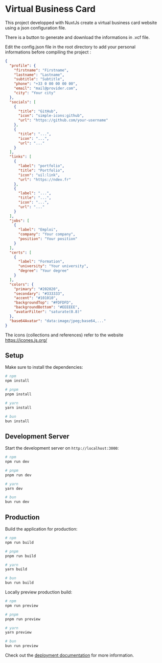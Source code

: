 # Virtual Business Card

This project developped with NuxtJs create a virtual business card website using a json configuration file.

There is a button to generate and download the informations in .vcf file.

Edit the config.json file in the root directory to add your personal informations before compiling the project :

```json
{
  "profile": {
    "firstname": "Firstname",
    "lastname": "Lastname",
    "subtitle": "Subtitle",
    "phone": "+33 0 00 00 00 00",
    "email": "mail@provider.com",
    "city": "Your city"
  },
  "socials": [
    {
      "title": "GitHub",
      "icon": "simple-icons:github",
      "url": "https://github.com/your-username"
    },
    {
      "title": "...",
      "icon": "...",
      "url": "..."
    }
  ],
  "links": [
    {
      "label": "portfolio",
      "title": "Portfolio",
      "icon": "uil:link",
      "url": "https://ndev.fr"
    },
    {
      "label": "...",
      "title": "...",
      "icon": "...",
      "url": "..."
    }
  ],
  "jobs": [
    {
      "label": "Emploi",
      "company": "Your company",
      "position": "Your position"
    }
  ],
  "certs": [
    {
      "label": "Formation",
      "university": "Your university",
      "degree": "Your degree"
    }
  ],
  "colors": {
    "primary": "#202020",
    "secondary": "#333333",
    "accent": "#101010",
    "backgroundTop": "#FDFDFD",
    "backgroundBottom": "#EEEEEE",
    "avatarFilter": "saturate(0.8)"
  },
  "base64Avatar": "data:image/jpeg;base64,..."
}
```

The icons (collections and references) refer to the website https://icones.js.org/

## Setup

Make sure to install the dependencies:

```bash
# npm
npm install

# pnpm
pnpm install

# yarn
yarn install

# bun
bun install
```

## Development Server

Start the development server on `http://localhost:3000`:

```bash
# npm
npm run dev

# pnpm
pnpm run dev

# yarn
yarn dev

# bun
bun run dev
```

## Production

Build the application for production:

```bash
# npm
npm run build

# pnpm
pnpm run build

# yarn
yarn build

# bun
bun run build
```

Locally preview production build:

```bash
# npm
npm run preview

# pnpm
pnpm run preview

# yarn
yarn preview

# bun
bun run preview
```

Check out the [deployment documentation](https://nuxt.com/docs/getting-started/deployment) for more information.
